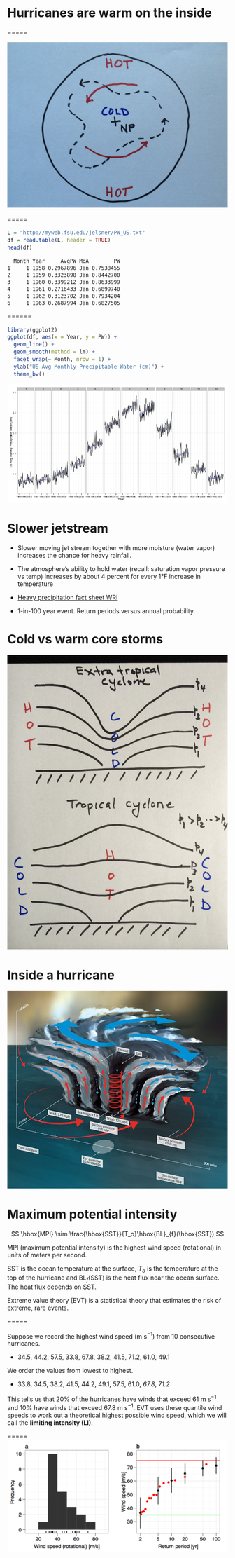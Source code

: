 Hurricanes are warm on the inside
=================================

=====

![alt text](Jetstream2.jpg)

=====


```r
L = "http://myweb.fsu.edu/jelsner/PW_US.txt"
df = read.table(L, header = TRUE)
head(df)
```

```
  Month Year     AvgPW MoA        PW
1     1 1958 0.2967896 Jan 0.7538455
2     1 1959 0.3323898 Jan 0.8442700
3     1 1960 0.3399212 Jan 0.8633999
4     1 1961 0.2716433 Jan 0.6899740
5     1 1962 0.3123702 Jan 0.7934204
6     1 1963 0.2687994 Jan 0.6827505
```

======

```r
library(ggplot2)
ggplot(df, aes(x = Year, y = PW)) +
  geom_line() +
  geom_smooth(method = lm) +
  facet_wrap(~ Month, nrow = 1) +
  ylab("US Avg Monthly Precipitable Water (cm)") +
  theme_bw()
```

![plot of chunk unnamed-chunk-2](HurricanesVsSnowstorms-figure/unnamed-chunk-2-1.png) 

Slower jetstream
================

* Slower moving jet stream together with more moisture (water vapor) increases the chance for heavy rainfall. 

* The atmosphere’s ability to hold water (recall: saturation vapor pressure vs temp) increases by about 4 percent for every 1°F increase in temperature

* [Heavy precipitation fact sheet WRI](http://www.wri.org/sites/default/files/WRI14_Factsheets_Heavy_Precipitation.pdf)

* 1-in-100 year event. Return periods versus annual probability.

Cold vs warm core storms
========================

![alt text](ColdvsWarmCore.jpg)

Inside a hurricane
=========

![alt text](heatEngine.jpg)

Maximum potential intensity
===========================

$$
\hbox{MPI} \sim \frac{\hbox{SST}}{T_o}\hbox{BL}_{f}(\hbox{SST})
$$

MPI (maximum potential intensity) is the highest wind speed (rotational) in units of meters per second.

SST is the ocean temperature at the surface, $T_o$ is the temperature at the top of the hurricane and BL$_{f}$(SST) is the heat flux near the ocean surface. The heat flux depends on SST.

Extreme value theory (EVT) is a statistical theory that estimates the risk of extreme, rare events.

=====

Suppose we record the highest wind speed (m s$^{-1}$) from 10 consecutive hurricanes.

* 34.5, 44.2, 57.5, 33.8, 67.8, 38.2, 41.5, 71.2, 61.0, 49.1

We order the values from lowest to highest.

* 33.8, 34.5, 38.2, 41.5, 44.2, 49.1, 57.5, 61.0, *67.8*, *71.2*

This tells us that 20% of the hurricanes have winds that exceed 61 m s$^{-1}$ and 10% have winds that exceed 67.8 m s$^{-1}$. EVT uses these quantile wind speeds to work out a theoretical highest possible wind speed, which we will call the **limiting intensity (LI)**.

=====
![alt text](LimitingIntensity.png)
